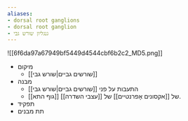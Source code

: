 ```yaml
---
aliases:
- dorsal root ganglions
- dorsal root ganglion
- גנגליון שורש גבי
---
```

![[6f6da97a67949bf5449d4544cbf6b2c2_MD5.png]]
- מיקום
	- [[שורשים גביים|שורש גבי]]
- מבנה
	- התעבות על פני [[שורשים גביים|שורש גבי]]
	- [[גוף התא]] של [[אקסונים אָפרנטיים]] של [[עצבי השדרה]].
- תפקיד
- תת מבנים
